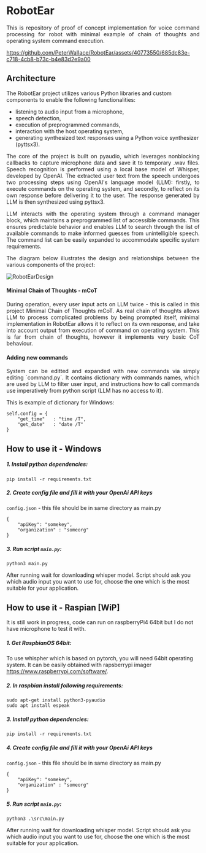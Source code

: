 # RobotEar
<p align="justify"> This is repository of proof of concept implementation for voice command processing for robot with minimal example of chain of thoughts and operating system command execution. </p>

https://github.com/PeterWaIIace/RobotEar/assets/40773550/685dc83e-c718-4cb8-b73c-b4e83d2e9a00

## Architecture
The RobotEar project utilizes various Python libraries and custom components to enable the following functionalities: 
- listening to audio input from a microphone,
- speech detection,
- execution of preprogrammed commands,
- interaction with the host operating system,
- generating synthesized text responses using a Python voice synthesizer (pyttsx3).


<p align="justify"> 
The core of the project is built on pyaudio, which leverages nonblocking callbacks to capture microphone data and save it to temporary .wav files. Speech recognition is performed using a local base model of Whisper, developed by OpenAI. The extracted user text from the speech undergoes two processing steps using OpenAI's language model (LLM): firstly, to execute commands on the operating system, and secondly, to reflect on its own response before delivering it to the user. The response generated by LLM is then synthesized using pyttsx3.
</p>

<p align="justify"> 
LLM interacts with the operating system through a command manager block, which maintains a preprogrammed list of accessible commands. This ensures predictable behavior and enables LLM to search through the list of available commands to make informed guesses from unintelligible speech. The command list can be easily expanded to accommodate specific system requirements.
</p>

<p align="justify"> 
The diagram below illustrates the design and relationships between the various components of the project:
</p>

![RobotEarDesign](https://github.com/PeterWaIIace/RobotEar/assets/40773550/00f12b0a-4f04-4609-a467-e503c5a7730a)

#### Minimal Chain of Thoughts - mCoT

<p align="justify"> 
During operation, every user input acts on LLM twice - this is called in this project Minimal Chain of Thoughts mCoT. As real chain of thoughts allows LLM to process complicated problems by being prompted itself, minimal implementation in RobotEar allows it to reflect on its own response, and take into account output from execution of command on operating system. This is far from chain of thoughts, however it implements very basic CoT behaviour.  
</p>

#### Adding new commands


<p align="justify"> 
System can be editted and expanded with new commands via simply editing `command.py`. It contains dictionary with commands names, which are used by LLM to filter user input, and instructions how to call commands use imperatively from python script (LLM has no access to it). 
</p>

This is example of dictionary for Windows:
```
self.config = {
    "get_time"   : "time /T",
    "get_date"   : "date /T"
}
```

## How to use it - Windows

##### 1. Install python dependencies: 
```
pip install -r requirements.txt
```
##### 2. Create config file and fill it with your OpenAi API keys
`config.json` - this file should be in same directory as main.py
```
{
    "apiKey": "somekey",
    "organization" : "someorg"
}
```

##### 3. Run script `main.py`:

```
python3 main.py
```
After running wait for downloading whisper model. Script should ask you which audio input you want to use for, choose the one which is the most suitable for your application.

## How to use it - Raspian [WiP]

It is still work in progress, code can run on raspberryPi4 64bit but I do not have microphone to test it with.

##### 1. Get RaspbianOS 64bit:

To use whispher which is based on pytorch, you will need 64bit operating system. It can be easily obtained with rapsberrypi imager https://www.raspberrypi.com/software/. 

##### 2. In raspbian install following requirements:
```
sudo apt-get install python3-pyaudio
sudo apt install espeak
```

##### 3. Install python dependencies: 
```
pip install -r requirements.txt
```
##### 4. Create config file and fill it with your OpenAi API keys
`config.json` - this file should be in same directory as main.py
```
{
    "apiKey": "somekey",
    "organization" : "someorg"
}
```

##### 5. Run script `main.py`:

```
python3 .\src\main.py
```
After running wait for downloading whisper model. Script should ask you which audio input you want to use for, choose the one which is the most suitable for your application.
